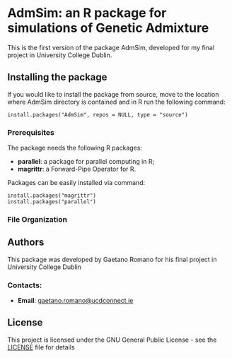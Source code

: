 # AdmSim: an R package for simulations of Genetic Admixture

This is the first version of the package AdmSim, developed for my final project in University College Dublin.

## Installing the package
If you would like to install the package from source, move to the location where AdmSim directory is contained and in R run the following command:

```
install.packages("AdmSim", repos = NULL, type = "source")
```

### Prerequisites

The package needs the following R packages:

- **parallel**: a package for parallel computing in R;
- **magrittr**:  a Forward-Pipe Operator for R.

Packages can be easily installed via command:
```
install.packages("magrittr")
install.packages("parallel")
```

### File Organization

## Authors
This package was developed by Gaetano Romano for his final project in University College Dublin

### Contacts:
- **Email**: gaetano.romano@ucdconnect.ie

## License

This project is licensed under the GNU General Public License - see the [LICENSE](LICENSE) file for details
